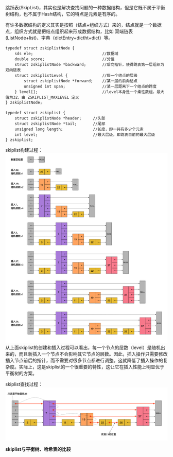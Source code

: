 跳跃表(SkipList)，其实也是解决查找问题的一种数据结构，但是它既不属于平衡树结构，也不属于Hash结构，它的特点是元素是有序的。

有许多数据结构的定义其实是按照（结点+组织方式）来的，结点就是一个数据点，组织方式就是把结点组织起来形成数据结构，比如 双端链表 (ListNode+list)、字典（dictEntry+dictht+dict）等。

```
typedef struct zskiplistNode {     
    sds ele;                              //数据域
    double score;                         //分值 
    struct zskiplistNode *backward;       //后向指针，使得跳表第一层组织为双向链表
    struct zskiplistLevel {               //每一个结点的层级
        struct zskiplistNode *forward;    //某一层的前向结点
        unsigned int span;                //某一层距离下一个结点的跨度
    } level[];                            //level本身是一个柔性数组，最大值为32，由 ZSKIPLIST_MAXLEVEL 定义
} zskiplistNode;
    
typedef struct zskiplist {
    struct zskiplistNode *header;     //头部
    struct zskiplistNode *tail;       //尾部
    unsigned long length;             //长度，即一共有多少个元素
    int level;                        //最大层级，即跳表目前的最大层级
} zskiplist;
```

skiplist构建过程：
![](/assets/skiplist_insertions.png)
从上面skiplist的创建和插入过程可以看出，每一个节点的层数（level）是随机出来的，而且新插入一个节点不会影响其它节点的层数。因此，插入操作只需要修改插入节点前后的指针，而不需要对很多节点都进行调整。这就降低了插入操作的复杂度。实际上，这是skiplist的一个很重要的特性，这让它在插入性能上明显优于平衡树的方案。

skiplist查找过程：
![](/assets/search_path_on_skiplist.png)

**skiplist与平衡树、哈希表的比较**
